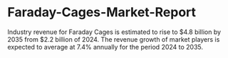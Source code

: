 # Faraday-Cages-Market-Report
Industry revenue for Faraday Cages is estimated to rise to $4.8 billion by 2035 from $2.2 billion of 2024. The revenue growth of market players is expected to average at 7.4% annually for the period 2024 to 2035.
